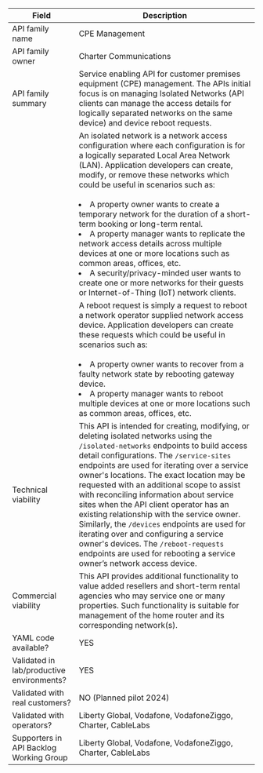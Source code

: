 | **Field** | Description |
| --- | --- |
| API family name | CPE Management |
| API family owner | Charter Communications |
| API family summary | Service enabling API for customer premises equipment (CPE) management. The APIs initial focus is on managing Isolated Networks (API clients can manage the access details for logically separated networks on the same device) and device reboot requests. |
|| An isolated network is a network access configuration where each configuration is for a logically separated Local Area Network (LAN). Application developers can create, modify, or remove these networks which could be useful in scenarios such as: <br><br><li>A property owner wants to create a temporary network for the duration of a short-term booking or long-term rental. </li><li>A property manager wants to replicate the network access details across multiple devices at one or more locations such as common areas, offices, etc. </li><li>A security/privacy-minded user wants to create one or more networks for their guests or Internet-of-Thing (IoT) network clients. </li>|
|| A reboot request is simply a request to reboot a network operator supplied network access device. Application developers can create these requests which could be useful in scenarios such as: <br><br><li>A property owner wants to recover from a faulty network state by rebooting gateway device. </li><li>A property manager wants to reboot multiple devices at one or more locations such as common areas, offices, etc. </li> |
| Technical viability |This API is intended for creating, modifying, or deleting isolated networks using the `/isolated-networks` endpoints to build access detail configurations. The `/service-sites` endpoints are used for iterating over a service owner's locations. The exact location may be requested with an additional scope to assist with reconciling information about service sites when the API client operator has an existing relationship with the service owner. Similarly, the `/devices` endpoints are used for iterating over and configuring a service owner's devices. The `/reboot-requests` endpoints are used for rebooting a service owner’s network access device.  |
| Commercial viability | This API provides additional functionality to value added resellers and short-term rental agencies who may service one or many properties. Such functionality is suitable for management of the home router and its corresponding network(s). |
| YAML code available? | YES <br> |
| Validated in lab/productive environments? | YES <br> |
| Validated with real customers? | NO (Planned pilot 2024) <br> |
| Validated with operators? | Liberty Global, Vodafone, VodafoneZiggo, Charter, CableLabs |
| Supporters in API Backlog Working Group | Liberty Global, Vodafone, VodafoneZiggo, Charter, CableLabs |
